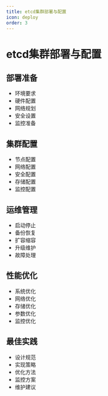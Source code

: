 ```yaml
---
title: etcd集群部署与配置
icon: deploy
order: 3
---
```


# etcd集群部署与配置

## 部署准备
- 环境要求
- 硬件配置
- 网络规划
- 安全设置
- 监控准备

## 集群配置
- 节点配置
- 网络配置
- 安全配置
- 存储配置
- 监控配置

## 运维管理
- 启动停止
- 备份恢复
- 扩容缩容
- 升级维护
- 故障处理

## 性能优化
- 系统优化
- 网络优化
- 存储优化
- 参数优化
- 监控优化

## 最佳实践
- 设计规范
- 实现策略
- 优化方法
- 监控方案
- 维护建议
